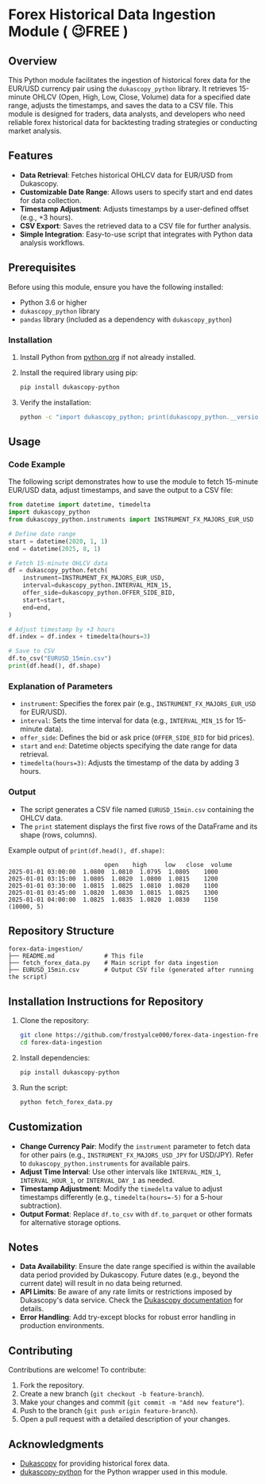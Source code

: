 # Forex Historical Data Ingestion Module ( 😉FREE )

## Overview

This Python module facilitates the ingestion of historical forex data for the EUR/USD currency pair using the `dukascopy_python` library. It retrieves 15-minute OHLCV (Open, High, Low, Close, Volume) data for a specified date range, adjusts the timestamps, and saves the data to a CSV file. This module is designed for traders, data analysts, and developers who need reliable forex historical data for backtesting trading strategies or conducting market analysis.

## Features

- **Data Retrieval**: Fetches historical OHLCV data for EUR/USD from Dukascopy.
- **Customizable Date Range**: Allows users to specify start and end dates for data collection. 
- **Timestamp Adjustment**: Adjusts timestamps by a user-defined offset (e.g., +3 hours).
- **CSV Export**: Saves the retrieved data to a CSV file for further analysis.
- **Simple Integration**: Easy-to-use script that integrates with Python data analysis workflows.

## Prerequisites

Before using this module, ensure you have the following installed:

- Python 3.6 or higher
- `dukascopy_python` library
- `pandas` library (included as a dependency with `dukascopy_python`)

### Installation

1. Install Python from [python.org](https://www.python.org/downloads/) if not already installed.
2. Install the required library using pip:

   ```bash
   pip install dukascopy-python
   ```

3. Verify the installation:

   ```bash
   python -c "import dukascopy_python; print(dukascopy_python.__version__)"
   ```

## Usage

### Code Example

The following script demonstrates how to use the module to fetch 15-minute EUR/USD data, adjust timestamps, and save the output to a CSV file:

```python
from datetime import datetime, timedelta
import dukascopy_python
from dukascopy_python.instruments import INSTRUMENT_FX_MAJORS_EUR_USD

# Define date range
start = datetime(2020, 1, 1)
end = datetime(2025, 8, 1)

# Fetch 15-minute OHLCV data
df = dukascopy_python.fetch(
    instrument=INSTRUMENT_FX_MAJORS_EUR_USD,
    interval=dukascopy_python.INTERVAL_MIN_15,
    offer_side=dukascopy_python.OFFER_SIDE_BID,
    start=start,
    end=end,
)

# Adjust timestamp by +3 hours
df.index = df.index + timedelta(hours=3)

# Save to CSV
df.to_csv("EURUSD_15min.csv")
print(df.head(), df.shape)
```

### Explanation of Parameters

- `instrument`: Specifies the forex pair (e.g., `INSTRUMENT_FX_MAJORS_EUR_USD` for EUR/USD).
- `interval`: Sets the time interval for data (e.g., `INTERVAL_MIN_15` for 15-minute data).
- `offer_side`: Defines the bid or ask price (`OFFER_SIDE_BID` for bid prices).
- `start` and `end`: Datetime objects specifying the date range for data retrieval.
- `timedelta(hours=3)`: Adjusts the timestamp of the data by adding 3 hours.

### Output

- The script generates a CSV file named `EURUSD_15min.csv` containing the OHLCV data.
- The `print` statement displays the first five rows of the DataFrame and its shape (rows, columns).

Example output of `print(df.head(), df.shape)`:

```
                           open    high     low   close  volume
2025-01-01 03:00:00  1.0800  1.0810  1.0795  1.0805    1000
2025-01-01 03:15:00  1.0805  1.0820  1.0800  1.0815    1200
2025-01-01 03:30:00  1.0815  1.0825  1.0810  1.0820    1100
2025-01-01 03:45:00  1.0820  1.0830  1.0815  1.0825    1300
2025-01-01 04:00:00  1.0825  1.0835  1.0820  1.0830    1150
(10000, 5)
```

## Repository Structure

```
forex-data-ingestion/
├── README.md              # This file
├── fetch_forex_data.py    # Main script for data ingestion
├── EURUSD_15min.csv       # Output CSV file (generated after running the script)
```

## Installation Instructions for Repository

1. Clone the repository:

   ```bash
   git clone https://github.com/frostyalce000/forex-data-ingestion-free-dukacopy.git
   cd forex-data-ingestion
   ```

2. Install dependencies:

   ```bash
   pip install dukascopy-python
   ```

3. Run the script:

   ```bash
   python fetch_forex_data.py
   ```

## Customization

- **Change Currency Pair**: Modify the `instrument` parameter to fetch data for other pairs (e.g., `INSTRUMENT_FX_MAJORS_USD_JPY` for USD/JPY). Refer to `dukascopy_python.instruments` for available pairs.
- **Adjust Time Interval**: Use other intervals like `INTERVAL_MIN_1`, `INTERVAL_HOUR_1`, or `INTERVAL_DAY_1` as needed.
- **Timestamp Adjustment**: Modify the `timedelta` value to adjust timestamps differently (e.g., `timedelta(hours=-5)` for a 5-hour subtraction).
- **Output Format**: Replace `df.to_csv` with `df.to_parquet` or other formats for alternative storage options.

## Notes

- **Data Availability**: Ensure the date range specified is within the available data period provided by Dukascopy. Future dates (e.g., beyond the current date) will result in no data being returned.
- **API Limits**: Be aware of any rate limits or restrictions imposed by Dukascopy's data service. Check the [Dukascopy documentation](https://www.dukascopy.com/) for details.
- **Error Handling**: Add try-except blocks for robust error handling in production environments.

## Contributing

Contributions are welcome! To contribute:

1. Fork the repository.
2. Create a new branch (`git checkout -b feature-branch`).
3. Make your changes and commit (`git commit -m "Add new feature"`).
4. Push to the branch (`git push origin feature-branch`).
5. Open a pull request with a detailed description of your changes.

## Acknowledgments

- [Dukascopy](https://www.dukascopy.com/) for providing historical forex data.
- [dukascopy-python](https://github.com/Leo4815162342/dukascopy-node) for the Python wrapper used in this module.[](https://github.com/Leo4815162342/dukascopy-node)